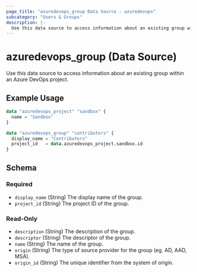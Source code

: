 ```yaml
---
page_title: "azuredevops_group Data Source - azuredevops"
subcategory: "Users & Groups"
description: |-
  Use this data source to access information about an existing group within an Azure DevOps project.
---
```


# azuredevops_group (Data Source)

Use this data source to access information about an existing group within an Azure DevOps project.

## Example Usage

```terraform
data "azuredevops_project" "sandbox" {
  name = "Sandbox"
}

data "azuredevops_group" "contributors" {
  display_name = "Contributors"
  project_id   = data.azuredevops_project.sandbox.id
}
```

<!-- schema generated by tfplugindocs -->
## Schema

### Required

- `display_name` (String) The display name of the group.
- `project_id` (String) The project ID of the group.

### Read-Only

- `description` (String) The description of the group.
- `descriptor` (String) The descriptor of the group.
- `name` (String) The name of the group.
- `origin` (String) The type of source provider for the group (eg. AD, AAD, MSA).
- `origin_id` (String) The unique identifier from the system of origin.
